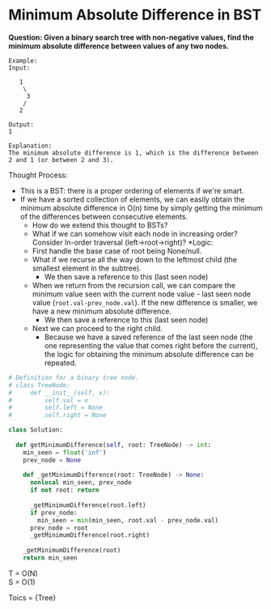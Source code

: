 # Minimum Absolute Difference in BST

<b>Question: Given a binary search tree with non-negative values, find the minimum absolute difference between values of any two nodes.</b>

```
Example:
Input:

   1
    \
     3
    /
   2

Output:
1

Explanation:
The minimum absolute difference is 1, which is the difference between 2 and 1 (or between 2 and 3).
```

Thought Process:
* This is a BST: there is a proper ordering of elements if we're smart. 
* If we have a sorted collection of elements, we can easily obtain the minimum absolute difference in O(n) time by simply getting the minimum of the differences between consecutive elements.
  * How do we extend this thought to BSTs?
  * What if we can somehow visit each node in increasing order? Consider In-order traversal (left->root->right)?
*Logic:  
  * First handle the base case of root being None/null. 
  * What if we recurse all the way down to the leftmost child (the smallest element in the subtree).
    * We then save a reference to this (last seen node)
  * When we return from the recursion call, we can compare the minimum value seen with the current node value - last seen node value (`root.val-prev_node.val`). If the new difference is smaller, we have a new minimum absolute difference.
    * We then save a reference to this (last seen node)
  * Next we can proceed to the right child. 
    * Because we have a saved reference of the last seen node (the one representing the value that comes right before the current), the logic for obtaining the minimum absolute difference can be repeated.
    
```python
# Definition for a binary tree node.
# class TreeNode:
#     def __init__(self, x):
#         self.val = x
#         self.left = None
#         self.right = None

class Solution:
  
  def getMinimumDifference(self, root: TreeNode) -> int:
    min_seen = float('inf')
    prev_node = None
    
    def _getMinimumDifference(root: TreeNode) -> None:
      nonlocal min_seen, prev_node
      if not root: return 
      
      _getMinimumDifference(root.left)      
      if prev_node:
        min_seen = min(min_seen, root.val - prev_node.val)        
      prev_node = root
      _getMinimumDifference(root.right)
    
    _getMinimumDifference(root)
    return min_seen
```
 
 T = O(N)  
 S = O(1)

Toics = {Tree}

